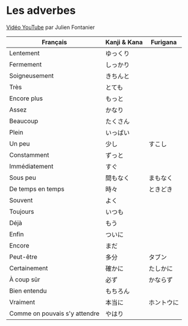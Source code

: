 # Les adverbes

[Vidéo YouTube](https://www.youtube.com/watch?v=WhM9TT9UUUo) par Julien Fontanier

| Français                      | Kanji & Kana | Furigana |
| ----------------------------- | ------------ | -------- |
| Lentement                     | ゆっくり         |
| Fermement                     | しっかり         |
| Soigneusement                 | きちんと         |
| Très                          | とても          |
| Encore plus                   | もっと          |
| Assez                         | かなり          |
| Beaucoup                      | たくさん         |
| Plein                         | いっぱい         |
| Un peu                        | 少し          | すこし      |
| Constamment                   | ずっと          |
| Immédiatement                 | すぐ           |
| Sous peu                      | 間もなく        | まもなく     |
| De temps en temps             | 時々          | ときどき     |
| Souvent                       | よく           |
| Toujours                      | いつも          |
| Déjà                          | もう           |
| Enfin                         | ついに          |
| Encore                        | まだ           |
| Peut-être                     | 多分         | タブン      |
| Certainement                  | 確かに         | たしかに     |
| À coup sûr                    | 必ず          | かならず     |
| Bien entendu                  | もちろん         |
| Vraiment                      | 本当に        | ホントウに    |
| Comme on pouvais s'y attendre | やはり          |